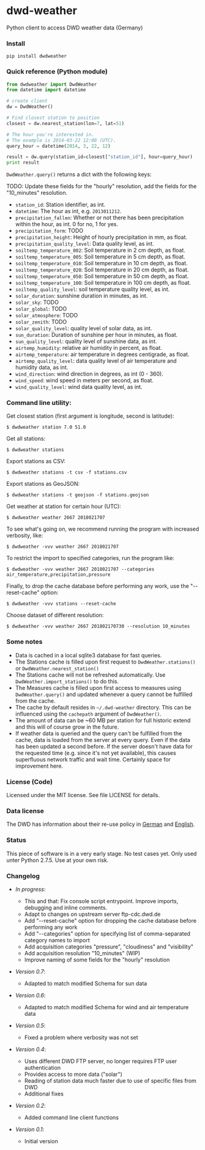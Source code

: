 dwd-weather
===========

Python client to access DWD weather data (Germany)

### Install

    pip install dwdweather


### Quick reference (Python module)

```python
from dwdweather import DwdWeather
from datetime import datetime

# create client
dw = DwdWeather()

# Find closest station to position
closest = dw.nearest_station(lon=7, lat=51)

# The hour you're interested in.
# The example is 2014-03-22 12:00 (UTC).
query_hour = datetime(2014, 3, 22, 12)

result = dw.query(station_id=closest["station_id"], hour=query_hour)
print result
```

`DwdWeather.query()` returns a dict with the following keys:

TODO: Update these fields for the "hourly" resolution, add the fields for the "10_minutes" resolution.

* `station_id`: Station identifier, as int.
* `datetime`: The hour as int, e.g. `2013011212`.
* `precipitation_fallen`: Whether or not there has been precipitation within the hour, as int. 0 for no, 1 for yes.
* `precipitation_form`: TODO
* `precipitation_height`: Height of hourly precipitation in mm, as float.
* `precipitation_quality_level`: Data quality level, as int.
* `soiltemp_temperature_002`: Soil temperature in   2 cm depth, as float.
* `soiltemp_temperature_005`: Soil temperature in   5 cm depth, as float.
* `soiltemp_temperature_010`: Soil temperature in  10 cm depth, as float.
* `soiltemp_temperature_020`: Soil temperature in  20 cm depth, as float.
* `soiltemp_temperature_050`: Soil temperature in  50 cm depth, as float.
* `soiltemp_temperature_100`: Soil temperature in 100 cm depth, as float.
* `soiltemp_quality_level`: soil temperature quality level, as int.
* `solar_duration`: sunshine duration in minutes, as int.
* `solar_sky`: TODO
* `solar_global`: TODO
* `solar_atmosphere`: TODO
* `solar_zenith`: TODO
* `solar_quality_level`: quality level of solar data, as int.
* `sun_duration`: Duration of sunshine per hour in minutes, as float.
* `sun_quality_level`: quality level of sunshine data, as int.
* `airtemp_humidity`: relative air humidity in percent, as float.
* `airtemp_temperature`: air temperature in degrees centigrade, as float.
* `airtemp_quality_level`: data quality level of air temperature and humidity data, as int.
* `wind_direction`: wind direction in degrees, as int (0 - 360).
* `wind_speed`: wind speed in meters per second, as float.
* `wind_quality_level`: wind data quality level, as int.


### Command line utility:

Get closest station (first argument is longitude, second is latitude):

    $ dwdweather station 7.0 51.0

Get all stations:

    $ dwdweather stations

Export stations as CSV:

	$ dwdweather stations -t csv -f stations.csv

Export stations as GeoJSON:

	$ dwdweather stations -t geojson -f stations.geojson

Get weather at station for certain hour (UTC):

    $ dwdweather weather 2667 2018021707

To see what's going on, we recommend running the program with increased verbosity, like:

    $ dwdweather -vvv weather 2667 2018021707

To restrict the import to specified categories, run the program like:

    $ dwdweather -vvv weather 2667 2018021707 --categories air_temperature,precipitation,pressure

Finally, to drop the cache database before performing any work, use the "--reset-cache" option:

    $ dwdweather -vvv stations --reset-cache

Choose dataset of different resolution:

    $ dwdweather -vvv weather 2667 201802170730 --resolution 10_minutes


### Some notes

* Data is cached in a local sqlite3 database for fast queries.
* The Stations cache is filled upon first request to `DwdWeather.stations()` or `DwdWeather.nearest_station()`
* The Stations cache will not be refreshed automatically. Use `DwdWeather.import_stations()` to do this.
* The Measures cache is filled upon first access to measures using `DwdWeather.query()` and updated
  whenever a query cannot be fulfilled from the cache.
* The cache by default resides in `~/.dwd-weather` directory. This can be influenced using the `cachepath` argument of `DwdWeather()`.
* The amount of data can be ~60 MB per station for full historic extend and this will of course grow in the future.
* If weather data is queried and the query can't be fulfilled from the cache, data is loaded from the server at every query.
  Even if the data has been updated a second before. If the server doesn't have data for the requested time
  (e.g. since it's not yet available), this causes superfluous network traffic and wait time. Certainly space for improvement here.


### License (Code)

Licensed under the MIT license. See file LICENSE for details.

### Data license

The DWD has information about their re-use policy in [German](http://www.dwd.de/bvbw/appmanager/bvbw/dwdwwwDesktop?_nfpb=true&_windowLabel=dwdwww_main_book&T26001030691160718267804gsbDocumentPath=Content%2FOeffentlichkeit%2FWV%2FWVDS%2FDatenanforderungen%2FDatenbezug%2Fteaser__grundversorgung.html&switchLang=de&_pageLabel=_dwdwww_spezielle_nutzer_metdienstleister_datenbezug) and [English](http://www.dwd.de/bvbw/appmanager/bvbw/dwdwwwDesktop?_nfpb=true&_windowLabel=dwdwww_main_book&T26001030691160718267804gsbDocumentPath=Content%2FOeffentlichkeit%2FWV%2FWVDS%2FDatenanforderungen%2FDatenbezug%2Fteaser__grundversorgung.html&switchLang=en&_pageLabel=_dwdwww_spezielle_nutzer_metdienstleister_datenbezug).

### Status

This piece of software is in a very early stage. No test cases yet.
Only used unter Python 2.7.5. Use at your own risk.

### Changelog

* *In progress*:
  * This and that: Fix console script entrypoint. Improve imports, debugging and inline comments.
  * Adapt to changes on upstream server ftp-cdc.dwd.de
  * Add "--reset-cache" option for dropping the cache database before performing any work
  * Add "--categories" option for specifying list of comma-separated category names to import
  * Add acquisition categories "pressure", "cloudiness" and "visibility"
  * Add acquisition resolution "10_minutes" (WIP)
  * Improve naming of some fields for the "hourly" resolution

* *Version 0.7*:
  * Adapted to match modified Schema for sun data
* *Version 0.6*:
  * Adapted to match modified Schema for wind and air temperature data
* *Version 0.5*:
  * Fixed a problem where verbosity was not set
* *Version 0.4*:
  * Uses different DWD FTP server, no longer requires FTP user authentication
  * Provides access to more data ("solar")
  * Reading of station data much faster due to use of specific files from DWD
  * Additional fixes
* *Version 0.2*:
  * Added command line client functions
* *Version 0.1*:
  * Initial version
